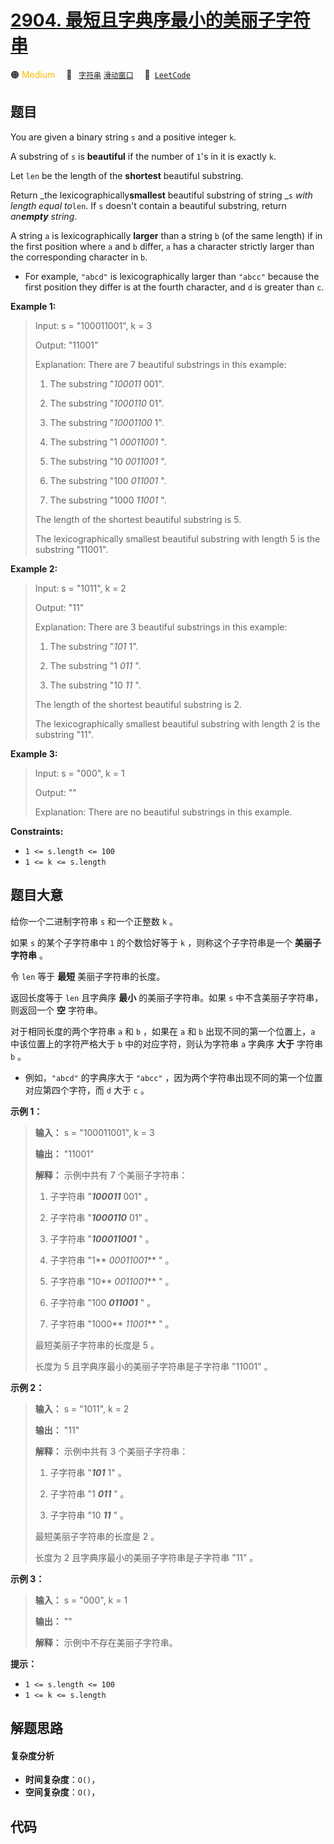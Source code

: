 # [2904. 最短且字典序最小的美丽子字符串](https://leetcode.com/problems/shortest-and-lexicographically-smallest-beautiful-string)

🟠 <font color=#ffb800>Medium</font>&emsp; 🔖&ensp; [`字符串`](/leetcode-js/outline/tag/string.md) [`滑动窗口`](/leetcode-js/outline/tag/sliding-window.md)&emsp; 🔗&ensp;[`LeetCode`](https://leetcode.com/problems/shortest-and-lexicographically-smallest-beautiful-string)

## 题目

You are given a binary string `s` and a positive integer `k`.

A substring of `s` is **beautiful** if the number of `1`'s in it is exactly
`k`.

Let `len` be the length of the **shortest** beautiful substring.

Return _the lexicographically**smallest** beautiful substring of string _`s`
_with length equal to_`len`. If `s` doesn't contain a beautiful substring,
return _an**empty** string_.

A string `a` is lexicographically **larger** than a string `b` (of the same
length) if in the first position where `a` and `b` differ, `a` has a character
strictly larger than the corresponding character in `b`.

  * For example, `"abcd"` is lexicographically larger than `"abcc"` because the first position they differ is at the fourth character, and `d` is greater than `c`.



**Example 1:**

> Input: s = "100011001", k = 3
> 
> Output: "11001"
> 
> Explanation: There are 7 beautiful substrings in this example:
> 
> 1. The substring "_100011_ 001".
> 
> 2. The substring "_1000110_ 01".
> 
> 3. The substring "_10001100_ 1".
> 
> 4. The substring "1 _00011001_ ".
> 
> 5. The substring "10 _0011001_ ".
> 
> 6. The substring "100 _011001_ ".
> 
> 7. The substring "1000 _11001_ ".
> 
> The length of the shortest beautiful substring is 5.
> 
> The lexicographically smallest beautiful substring with length 5 is the substring "11001".

**Example 2:**

> Input: s = "1011", k = 2
> 
> Output: "11"
> 
> Explanation: There are 3 beautiful substrings in this example:
> 
> 1. The substring "_101_ 1".
> 
> 2. The substring "1 _011_ ".
> 
> 3. The substring "10 _11_ ".
> 
> The length of the shortest beautiful substring is 2.
> 
> The lexicographically smallest beautiful substring with length 2 is the substring "11".

**Example 3:**

> Input: s = "000", k = 1
> 
> Output: ""
> 
> Explanation: There are no beautiful substrings in this example.

**Constraints:**

  * `1 <= s.length <= 100`
  * `1 <= k <= s.length`


## 题目大意

给你一个二进制字符串 `s` 和一个正整数 `k` 。

如果 `s` 的某个子字符串中 `1` 的个数恰好等于 `k` ，则称这个子字符串是一个 **美丽子字符串** 。

令 `len` 等于 **最短** 美丽子字符串的长度。

返回长度等于 `len` 且字典序 **最小** 的美丽子字符串。如果 `s` 中不含美丽子字符串，则返回一个 **空** 字符串。

对于相同长度的两个字符串 `a` 和 `b` ，如果在 `a` 和 `b` 出现不同的第一个位置上，`a` 中该位置上的字符严格大于 `b`
中的对应字符，则认为字符串 `a` 字典序 **大于** 字符串 `b` 。

  * 例如，`"abcd"` 的字典序大于 `"abcc"` ，因为两个字符串出现不同的第一个位置对应第四个字符，而 `d` 大于 `c` 。



**示例 1：**

> 
> 
> 
> 
> 
> **输入：** s = "100011001", k = 3
> 
> **输出：** "11001"
> 
> **解释：** 示例中共有 7 个美丽子字符串：
> 
> 1. 子字符串 "_**100011**_ 001" 。
> 
> 2. 子字符串 "**_1000110_** 01" 。
> 
> 3. 子字符串 "**_100011001_** " 。
> 
> 4. 子字符串 "1** _00011001_** " 。
> 
> 5. 子字符串 "10** _0011001_** " 。
> 
> 6. 子字符串 "100 _**011001**_ " 。
> 
> 7. 子字符串 "1000** _11001_** " 。
> 
> 最短美丽子字符串的长度是 5 。
> 
> 长度为 5 且字典序最小的美丽子字符串是子字符串 "11001" 。
> 
> 

**示例 2：**

> 
> 
> 
> 
> 
> **输入：** s = "1011", k = 2
> 
> **输出：** "11"
> 
> **解释：** 示例中共有 3 个美丽子字符串：
> 
> 1. 子字符串 "_**101**_ 1" 。
> 
> 2. 子字符串 "1 _**011**_ " 。
> 
> 3. 子字符串 "10 _**11**_ " 。
> 
> 最短美丽子字符串的长度是 2 。
> 
> 长度为 2 且字典序最小的美丽子字符串是子字符串 "11" 。 
> 
> 

**示例 3：**

> 
> 
> 
> 
> 
> **输入：** s = "000", k = 1
> 
> **输出：** ""
> 
> **解释：** 示例中不存在美丽子字符串。
> 
> 



**提示：**

  * `1 <= s.length <= 100`
  * `1 <= k <= s.length`


## 解题思路

#### 复杂度分析

- **时间复杂度**：`O()`，
- **空间复杂度**：`O()`，

## 代码

```javascript

```